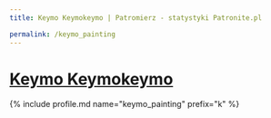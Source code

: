 ```yaml
---
title: Keymo Keymokeymo | Patromierz - statystyki Patronite.pl

permalink: /keymo_painting
---
```


# [Keymo Keymokeymo](https://patronite.pl/keymo_painting)

{% include profile.md name="keymo_painting" prefix="k" %}
